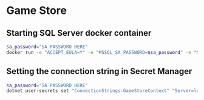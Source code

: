 # Game Store

## Starting SQL Server docker container
```zsh
sa_password="SA PASSWORD HERE"
docker run -e "ACCEPT_EULA=Y" -e "MSSQL_SA_PASSWORD=$sa_password" -e "MSSQL_PID=Evaluation" -p 1433:1433  --name sqlpreview --hostname sqlpreview -d -v sqlvolume:/var/opt/mssql --name mssql mcr.microsoft.com/mssql/server:2022-latest
```

## Setting the connection string in Secret Manager
```zsh
sa_password="SA PASSWORD HERE"
dotnet user-secrets set "ConnectionStrings:GameStoreContext" "Server=localhost; Database=GameStore; User Id=sa; Password=$sa_password; TrustServerCertificate=True;"
```